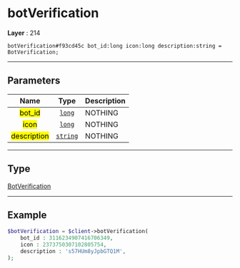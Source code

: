 # botVerification

**Layer** : 214

```tl
botVerification#f93cd45c bot_id:long icon:long description:string = BotVerification;
```

---

## Parameters

| Name | Type | Description |
| :---: | :---: | :--- |
| <mark>bot_id</mark> | [`long`](type/long) | NOTHING |
| <mark>icon</mark> | [`long`](type/long) | NOTHING |
| <mark>description</mark> | [`string`](type/string) | NOTHING |

---

## Type

[BotVerification](type/BotVerification)

---

## Example

```php
$botVerification = $client->botVerification(
	bot_id : 3116234907416706349,
	icon : 2373750307102805754,
	description : 's57HUm8yJpbGTQ1M',
);
```
